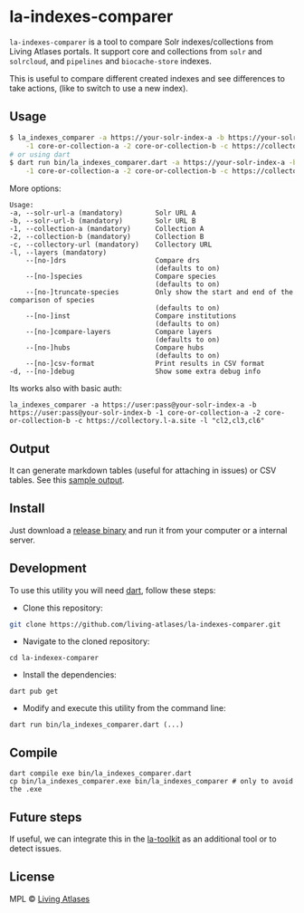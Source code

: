 # la-indexes-comparer

`la-indexes-comparer` is a tool to compare Solr indexes/collections from Living Atlases portals. It support core and collections from `solr` and `solrcloud`, and `pipelines` and `biocache-store` indexes.

This is useful to compare different created indexes and see differences to take actions, (like to switch to use a new index).

## Usage

``` bash
$ la_indexes_comparer -a https://your-solr-index-a -b https://your-solr-index-b  \
    -1 core-or-collection-a -2 core-or-collection-b -c https://collectory.l-a.site -l "cl2,cl3,cl6" > report.txt
# or using dart
$ dart run bin/la_indexes_comparer.dart -a https://your-solr-index-a -b https://your-solr-index-b \
    -1 core-or-collection-a -2 core-or-collection-b -c https://collectory.l-a.site -l "cl2,cl3,cl6" > report.txt
```

More options:
```
Usage:
-a, --solr-url-a (mandatory)        Solr URL A
-b, --solr-url-b (mandatory)        Solr URL B
-1, --collection-a (mandatory)      Collection A
-2, --collection-b (mandatory)      Collection B
-c, --collectory-url (mandatory)    Collectory URL
-l, --layers (mandatory)
    --[no-]drs                      Compare drs
                                    (defaults to on)
    --[no-]species                  Compare species
                                    (defaults to on)
    --[no-]truncate-species         Only show the start and end of the comparison of species
                                    (defaults to on)
    --[no-]inst                     Compare institutions
                                    (defaults to on)
    --[no-]compare-layers           Compare layers
                                    (defaults to on)
    --[no-]hubs                     Compare hubs
                                    (defaults to on)
    --[no-]csv-format               Print results in CSV format
-d, --[no-]debug                    Show some extra debug info
```

Its works also with basic auth:
``` 
la_indexes_comparer -a https://user:pass@your-solr-index-a -b https://user:pass@your-solr-index-b -1 core-or-collection-a -2 core-or-collection-b -c https://collectory.l-a.site -l "cl2,cl3,cl6" 
```

## Output

It can generate markdown tables (useful for attaching in issues) or CSV tables. See this [sample output](results-sample.md).

## Install

Just download a [release binary](https://github.com/living-atlases/la-indexes-comparer/releases) and run it from your computer or a internal server.

## Development

To use this utility you will need [dart](https://dart.dev/get-dart), follow these steps:
- Clone this repository:
```bash
git clone https://github.com/living-atlases/la-indexes-comparer.git
```
- Navigate to the cloned repository:
```
cd la-indexex-comparer
```
- Install the dependencies:
```
dart pub get
```
- Modify and execute this utility from the command line:
```
dart run bin/la_indexes_comparer.dart (...)
```

## Compile

```
dart compile exe bin/la_indexes_comparer.dart
cp bin/la_indexes_comparer.exe bin/la_indexes_comparer # only to avoid the .exe
```

## Future steps

If useful, we can integrate this in the [la-toolkit](https://github.com/living-atlases/la-toolkit) as an additional tool or to detect issues. 

## License

MPL © [Living Atlases](https://living-atlases.gbif.org)
